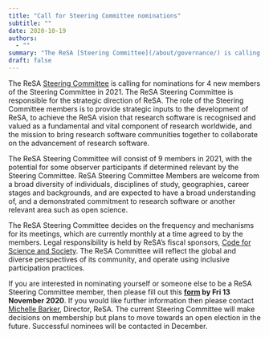 ```yaml
---
title: "Call for Steering Committee nominations"
subtitle: ""
date: 2020-10-19
authors:
  - ""
summary: "The ReSA [Steering Committee](/about/governance/) is calling for nominations for 4 new members of the Steering Committee in 2021."
draft: false
---
```


The ReSA [Steering Committee](/about/governance/) is calling for nominations for 4 new members of the Steering Committee in 2021.
The ReSA Steering Committee is responsible for the strategic direction of ReSA. The role of the Steering Committee members is to provide strategic inputs to the development of ReSA, to achieve the ReSA vision that research software is recognised and valued as a fundamental and vital component of research worldwide, and the mission to bring research software communities together to collaborate on the advancement of research software.

The ReSA Steering Committee will consist of 9 members in 2021, with the potential for some observer participants if determined relevant by the Steering Committee. ReSA Steering Committee Members are welcome from a broad diversity of individuals, disciplines of study, geographies, career stages and backgrounds, and are expected to have a broad understanding of, and a demonstrated commitment to research software or another relevant area such as open science.  

The ReSA Steering Committee decides on the frequency and mechanisms for its meetings, which are currently monthly at a time agreed to by the members. Legal responsibility is held by ReSA’s fiscal sponsors, [Code for Science and Society](https://codeforscience.org/). The ReSA Committee will reflect the global and diverse perspectives of its community, and operate using inclusive participation practices. 

If you are interested in nominating yourself or someone else to be a ReSA Steering Committee member, then please fill out this **[form](https://docs.google.com/forms/d/e/1FAIpQLSfLhl_Vmtdd9Vuzb0Cf3_sry3F1OORpETIpWWwriHpIajJQhQ/viewform?vc=0&c=0&w=1&flr=0) by Fri 13 November 2020**. If you would like further information then please contact [Michelle Barker](mailto:michelle@researchsoft.org), Director, ReSA. The current Steering Committee will make decisions on membership but plans to move towards an open election in the future. Successful nominees will be contacted in December.
